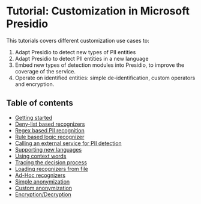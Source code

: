 # Tutorial: Customization in Microsoft Presidio

This tutorials covers different customization use cases to:

1. Adapt Presidio to detect new types of PII entities
2. Adapt Presidio to detect PII entities in a new language
3. Embed new types of detection modules into Presidio, to improve the coverage of the service.
4. Operate on identified entities: simple de-identification, custom operators and encryption.

## Table of contents

- [Getting started](00_getting_started.md)
- [Deny-list based recognizers](01_deny_list.md)
- [Regex based PII recognition](02_regex.md)
- [Rule based logic recognizer](03_rule_based.md)
- [Calling an external service for PII detection](04_external_services.md)
- [Supporting new languages](05_languages.md)
- [Using context words](06_context.md)
- [Tracing the decision process](07_decision_process)
- [Loading recognizers from file](08_no_code.md)
- [Ad-Hoc recognizers](09_ad_hoc.md)
- [Simple anonymization](10_simple_anonymization.md)
- [Custom anonymization](11_custom_anonymization.md)
- [Encryption/Decryption](12_encryption.md)
